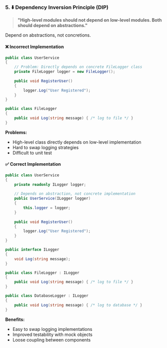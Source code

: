 ### 5. ⬇️ Dependency Inversion Principle (DIP)

> **"High-level modules should not depend on low-level modules. Both should depend on abstractions."**

Depend on abstractions, not concretions.

#### ❌ Incorrect Implementation
```csharp
public class UserService
{
    // Problem: Directly depends on concrete FileLogger class
    private FileLogger logger = new FileLogger();
    
    public void RegisterUser() 
    { 
        logger.Log("User Registered"); 
    }
}

public class FileLogger
{
    public void Log(string message) { /* log to file */ }
}
```

**Problems:**
- High-level class directly depends on low-level implementation
- Hard to swap logging strategies
- Difficult to unit test

#### ✅ Correct Implementation
```csharp
public class UserService
{
    private readonly ILogger logger;
    
    // Depends on abstraction, not concrete implementation
    public UserService(ILogger logger) 
    { 
        this.logger = logger; 
    }
    
    public void RegisterUser() 
    { 
        logger.Log("User Registered"); 
    }
}

public interface ILogger 
{ 
    void Log(string message); 
}

public class FileLogger : ILogger
{
    public void Log(string message) { /* log to file */ }
}

public class DatabaseLogger : ILogger
{
    public void Log(string message) { /* log to database */ }
}
```

**Benefits:**
- Easy to swap logging implementations
- Improved testability with mock objects
- Loose coupling between components
